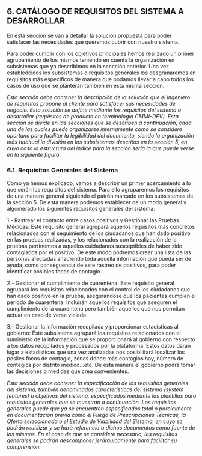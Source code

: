 ## 6. CATÁLOGO DE REQUISITOS DEL SISTEMA A DESARROLLAR

En esta sección se van a detallar la solución propuesta para poder satisfacer las necesidades que queremos cubrir con nuestro sistema. 

Para poder cumplir con los objetivos principales hemos realizado un primer agrupamiento de los mismos teniendo en cuenta la organización en subsistemas que
ya describimos en la seccción anterior. Una vez establedcidos los subsistemas o requisitos generales los desgranaremos en requisitos más especificos de manera
que podamos llevar a cabo todos los casos de uso que se planterán tambien en esta misma seccion.

_Esta sección debe contener la descripción de la solución que el ingeniero de requisitos propone al cliente para satisfacer sus necesidades de negocio.
Esta solución se define mediante los requisitos del sistema a desarrollar (requisitos de producto en terminología CMMI-DEV).
Esta sección se divide en las secciones que se describen a continuación, cada una de las cuales puede organizarse internamente como se considere oportuno
para facilitar la legibilidad del documento, siendo la organización más habitual la división en los subsistemas descritos en la sección 5, en cuyo caso la
estructura del índice para la sección sería la que puede verse en la siguiente figura._


### 6.1. Requisitos Generales del Sistema

Como ya hemos explicado, vamos a describir un primer acercamiento a lo que serán los requisitos del sistema. Para ello agruparemos los requisitos de una manera general 
siguiendo el patrón marcado en los subsistemas de la sección 5. De esta manera podemos establecer de un modo general y algomerado los siguientes requisitos generales del sistema:

1.- Rastrear el contacto entre casos positivos y Gestionar las Pruebas Médicas:
Este requisito general agrupará aquellos requisitos más concretos relacionados con el seguimiento de los ciudadanos que han dado positivo en las pruebas realizadas, y 
los relacionados con la realización de la pruebas pertinentes a aquellos cuidadanos susceptibles de haber sido contagiados por el positivo. De este modo podremos crear
una lista de las personas afectadas añadiendo toda aquella información que pueda ser de ayuda, como conseguencia de este rastreo de positivos, para poder identificar 
posibles focos de contagio.

2.- Gestionar el cumplimiento de cuarentena:
Este requisito general agrupará los requisitos relacionados con el control de los ciudadanos que han dado positivo en la prueba, asegurandose que los pacientes cumplen el 
periodo de cuarentena. Incluirán aquellos requisitos que aseguren el cumplimiento de la cuarentena pero también aquellos que nos permitan actuar en caso de verse violada.

3.- Gestionar la información recopilada y proporcionar estadísticas al gobierno:
Este subsistema agrupará los requisitos relacionados con el suministro de la información que se proporcionará al gobierno con respecto a los datos recopilados y procesados
por la plataforma.  Estos datos darán lugar a estadísticas que una vez analizadas nos posibilitará localizar los posiles focos de contagio, zonas donde más contagios hay, número 
de contagios por distrito médico...etc. De esta manera el gobierno podrá tomar las decisiones o medidas que crea convenientes.

_Esta sección debe contener la especificación de los requisitos generales del sistema, también denominados características del sistema (system features) u objetivos
del sistema, especificados mediante las plantillas para requisitos generales que se muestran a continuación. Los requisitos generales puede que ya se encuentren
especificados total o parcialmente en documentación previa como el Pliego de Prescripciones Técnicas, la Oferta seleccionada o el Estudio de Viabilidad del Sistema,
en cuyo se podrán reutilizar y se hará referencia a dichos documentos como fuente de los mismos. En el caso de que se considere necesario, los requisitos generales
se podrán descomponer jerárquicamente para facilitar su comprensión._
